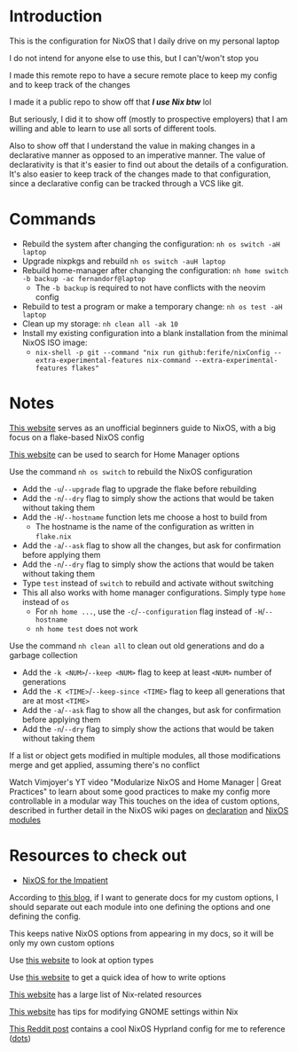 # Introduction

This is the configuration for NixOS that I daily drive on my personal laptop

I do not intend for anyone else to use this, but I can't/won't stop you

I made this remote repo to have a secure remote place to keep my config and to keep track of the changes

I made it a public repo to show off that ***I use Nix btw*** lol

But seriously, I did it to show off (mostly to prospective employers) that I am willing and able to learn to use all sorts of different tools.

Also to show off that I understand the value in making changes in a declarative manner as opposed to an imperative manner.
The value of declarativity is that it's easier to find out about the details of a configuration. It's also easier to keep track of the changes made to that configuration, since a declarative config can be tracked through a VCS like git.

# Commands

- Rebuild the system after changing the configuration: `nh os switch -aH laptop`
- Upgrade nixpkgs and rebuild `nh os switch -auH laptop`
- Rebuild home-manager after changing the configuration: `nh home switch -b backup -ac fernandorf@laptop`
  - The `-b backup` is required to not have conflicts with the neovim config
- Rebuild to test a program or make a temporary change: `nh os test -aH laptop`
- Clean up my storage: `nh clean all -ak 10`
- Install my existing configuration into a blank installation from the minimal NixOS ISO image:
  - `nix-shell -p git --command "nix run github:ferife/nixConfig --extra-experimental-features nix-command --extra-experimental-features flakes"`

# Notes

[This website](https://nixos-and-flakes.thiscute.world/) serves as an unofficial beginners guide to NixOS, with a big focus on a flake-based NixOS config

[This website](https://home-manager-options.extranix.com/) can be used to search for Home Manager options

Use the command `nh os switch` to rebuild the NixOS configuration
- Add the `-u`/`--upgrade` flag to upgrade the flake before rebuilding
- Add the `-n`/`--dry` flag to simply show the actions that would be taken without taking them
- Add the `-H`/`--hostname` function lets me choose a host to build from
  - The hostname is the name of the configuration as written in `flake.nix`
- Add the `-a`/`--ask` flag to show all the changes, but ask for confirmation before applying them
- Add the `-n`/`--dry` flag to simply show the actions that would be taken without taking them
- Type `test` instead of `switch` to rebuild and activate without switching
- This all also works with home manager configurations. Simply type `home` instead of `os`
  - For `nh home ...`, use the `-c`/`--configuration` flag instead of `-H`/`--hostname`
  - `nh home test` does not work

Use the command `nh clean all` to clean out old generations and do a garbage collection
- Add the `-k <NUM>`/`--keep <NUM>` flag to keep at least `<NUM>` number of generations
- Add the `-K <TIME>`/`--keep-since <TIME>` flag to keep all generations that are at most `<TIME>`
- Add the `-a`/`--ask` flag to show all the changes, but ask for confirmation before applying them
- Add the `-n`/`--dry` flag to simply show the actions that would be taken without taking them

If a list or object gets modified in multiple modules, all those modifications merge and get applied, assuming there's no conflict

Watch Vimjoyer's YT video "Modularize NixOS and Home Manager | Great Practices" to learn about some good practices to make my config more controllable in a modular way
This touches on the idea of custom options, described in further detail in the NixOS wiki pages on [declaration](https://nixos.wiki/wiki/Declaration) and [NixOS modules](https://nixos.wiki/wiki/NixOS_modules)

# Resources to check out

- [NixOS for the Impatient](https://borretti.me/article/nixos-for-the-impatient)

According to [this blog](https://bmcgee.ie/posts/2023/03/til-how-to-generate-nixos-module-docs/), if I want to generate docs for my custom options, I should separate out each module into one defining the options and one defining the config.

This keeps native NixOS options from appearing in my docs, so it will be only my own custom options

Use [this website](https://nlewo.github.io/nixos-manual-sphinx/development/option-types.xml.html#sec-option-types) to look at option types

Use [this website](https://wiki.nixos.org/wiki/NixOS_modules) to get a quick idea of how to write options

[This website](https://github.com/nix-community/awesome-nix?tab=readme-ov-file) has a large list of Nix-related resources

[This website](https://heywoodlh.io/nixos-gnome-settings-and-keyboard-shortcuts) has tips for modifying GNOME settings within Nix

[This Reddit post](https://www.reddit.com/r/unixporn/comments/1k74msy/hyprland_updated_my_nixdots_to_have_everything/#lightbox) contains a cool NixOS Hyprland config for me to reference ([dots](https://github.com/Immelancholy/NixDots/))
